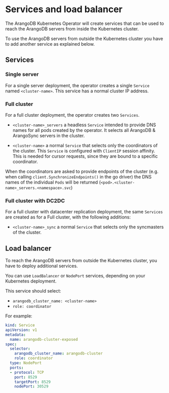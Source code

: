 <!-- don't edit here, its from https://@github.com/arangodb/kube-arangodb.git / docs/Manual/ -->
# Services and load balancer

The ArangoDB Kubernetes Operator will create services that can be used to
reach the ArangoDB servers from inside the Kubernetes cluster.

To use the ArangoDB servers from outside the Kubernetes cluster
you have to add another service as explained below.

## Services

### Single server

For a single server deployment, the operator creates a single
`Service` named `<cluster-name>`. This service has a normal cluster IP
address.

### Full cluster

For a full cluster deployment, the operator creates two `Services`.

- `<cluster-name>_servers` a headless `Service` intended to provide
  DNS names for all pods created by the operator.
  It selects all ArangoDB & ArangoSync servers in the cluster.

- `<cluster-name>` a normal `Service` that selects only the coordinators
  of the cluster. This `Service` is configured with `ClientIP` session
  affinity. This is needed for cursor requests, since they are bound to
  a specific coordinator.

When the coordinators are asked to provide endpoints of the cluster
(e.g. when calling `client.SynchronizeEndpoints()` in the go driver)
the DNS names of the individual `Pods` will be returned
(`<pod>.<cluster-name>_servers.<namespace>.svc`)

### Full cluster with DC2DC

For a full cluster with datacenter replication deployment,
the same `Services` are created as for a Full cluster, with the following
additions:

- `<cluster-name>_sync` a normal `Service` that selects only the syncmasters
  of the cluster.

## Load balancer

To reach the ArangoDB servers from outside the Kubernetes cluster, you
have to deploy additional services.

You can use `LoadBalancer` or `NodePort` services, depending on your
Kubernetes deployment.

This service should select:

- `arangodb_cluster_name: <cluster-name>`
- `role: coordinator`

For example:

```yaml
kind: Service
apiVersion: v1
metadata:
  name: arangodb-cluster-exposed
spec:
  selector:
    arangodb_cluster_name: arangodb-cluster
    role: coordinator
  type: NodePort
  ports:
  - protocol: TCP
    port: 8529
    targetPort: 8529
    nodePort: 30529
```
